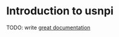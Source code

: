# Introduction to usnpi

TODO: write [great documentation](http://jacobian.org/writing/what-to-write/)
